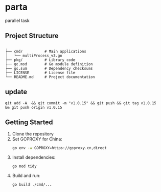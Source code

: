 # parta

parallel task

## Project Structure

```
.
├── cmd/          # Main applications
│   └── multiProcess_v3.go
├── pkg/          # Library code
├── go.mod        # Go module definition
├── go.sum        # Dependency checksums
├── LICENSE       # License file
└── README.md     # Project documentation
```

## update

`git add -A  && git commit -m "v1.0.15" && git push && git tag v1.0.15 && git push origin v1.0.15`

## Getting Started

1. Clone the repository
2. Set GOPROXY for China:
   ```bash
   go env -w GOPROXY=https://goproxy.cn,direct
   ```
3. Install dependencies:
   ```bash
   go mod tidy
   ```
4. Build and run:
   ```bash
   go build ./cmd/...
   ```

